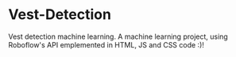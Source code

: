 # Vest-Detection
Vest detection machine learning.
A machine learning project, using Roboflow's API emplemented in HTML, JS and CSS code :)!
